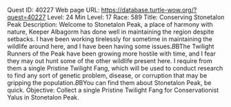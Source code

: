 Quest ID: 40227
Web page URL: https://database.turtle-wow.org/?quest=40227
Level: 24
Min Level: 17
Race: 589
Title: Conserving Stonetalon Peak
Description: Welcome to Stonetalon Peak, a place of harmony with nature, Keeper Albagorm has done well in maintaining the region despite setbacks. I have been working tirelessly for sometime in maintaining the wildlife around here, and I have been having some issues.$B$BThe Twilight Runners of the Peak have been growing more hostile with time, and I fear they may out hunt some of the other wildlife present here. I require from them a single Pristine Twilight Fang, which will be used to conduct research to find any sort of genetic problem, disease, or corruption that may be gripping the population.$B$BYou can find them about Stonetalon Peak, be quick.
Objective: Collect a single Pristine Twilight Fang for Conservationist Yalus in Stonetalon Peak.

